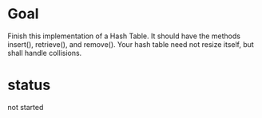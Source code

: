 # Goal

Finish this implementation of a Hash Table. It should have the methods insert(), retrieve(), and remove(). Your hash table need not resize itself, but shall handle collisions.

# status

not started